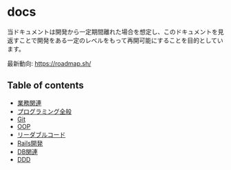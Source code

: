 # docs
当ドキュメントは開発から一定期間離れた場合を想定し、このドキュメントを見返すことで開発をある一定のレベルをもって再開可能にすることを目的としています。

最新動向: https://roadmap.sh/

## Table of contents

- [業務関連](https://github.com/rikoroku/docs/wiki/%E6%A5%AD%E5%8B%99%E9%96%A2%E9%80%A3)
- [プログラミング全般](https://github.com/rikoroku/docs/wiki/%E3%83%97%E3%83%AD%E3%82%B0%E3%83%A9%E3%83%9F%E3%83%B3%E3%82%B0%E5%85%A8%E8%88%AC)
- [Git](https://github.com/rikoroku/docs/wiki/Git)
- [OOP](https://github.com/rikoroku/docs/wiki/OOP)
- [リーダブルコード](https://github.com/rikoroku/docs/wiki/%E3%83%AA%E3%83%BC%E3%83%80%E3%83%96%E3%83%AB%E3%82%B3%E3%83%BC%E3%83%89)
- [Rails開発](https://github.com/rikoroku/docs/wiki/Rails%E9%96%8B%E7%99%BA)
- [DB関連](https://github.com/rikoroku/docs/wiki/DB%E9%96%A2%E9%80%A3)
- [DDD](https://github.com/rikoroku/docs/wiki/DDD)

